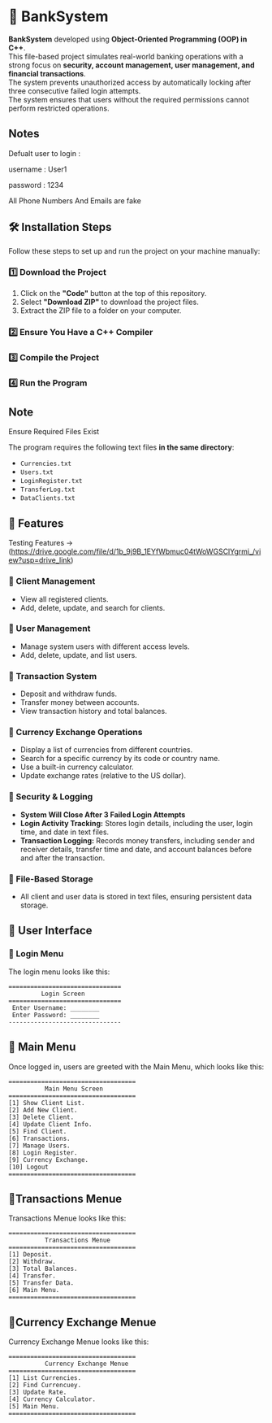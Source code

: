 # 🏦 BankSystem  

**BankSystem** developed using **Object-Oriented Programming (OOP) in C++**.  
This file-based project simulates real-world banking operations with a strong focus on **security, account management, user management, and financial transactions**.  
The system prevents unauthorized access by automatically locking after three consecutive failed login attempts.  
The system ensures that users without the required permissions cannot perform restricted operations.  
##  Notes

Defualt user to login : 

username : User1

password : 1234

All Phone Numbers And Emails are fake 

## 🛠 Installation Steps  

Follow these steps to set up and run the project on your machine manually:  

### 1️⃣ Download the Project  
1. Click on the **"Code"** button at the top of this repository.  
2. Select **"Download ZIP"** to download the project files.  
3. Extract the ZIP file to a folder on your computer.  

### 2️⃣ Ensure You Have a C++ Compiler  

### 3️⃣ Compile the Project  

### 4️⃣ Run the Program  

##  Note  
Ensure Required Files Exist  

The program requires the following text files **in the same directory**:  
- `Currencies.txt`  
- `Users.txt`  
- `LoginRegister.txt`  
- `TransferLog.txt`  
- `DataClients.txt`  

## 📌 Features  
Testing Features -> (https://drive.google.com/file/d/1b_9j9B_1EYfWbmuc04tWoWGSClYgrmi_/view?usp=drive_link)
### 🔹 Client Management  
- View all registered clients.  
- Add, delete, update, and search for clients.  

### 🔹 User Management  
- Manage system users with different access levels.  
- Add, delete, update, and list users.  

### 🔹 Transaction System  
- Deposit and withdraw funds.  
- Transfer money between accounts.  
- View transaction history and total balances.  

### 🔹 Currency Exchange Operations  
- Display a list of currencies from different countries.  
- Search for a specific currency by its code or country name.  
- Use a built-in currency calculator.  
- Update exchange rates (relative to the US dollar).  

### 🔹 Security & Logging  
- **System Will Close After 3 Failed Login Attempts**  
- **Login Activity Tracking:** Stores login details, including the user, login time, and date in text files.  
- **Transaction Logging:** Records money transfers, including sender and receiver details, transfer time and date, and account balances before and after the transaction.  

### 🔹 File-Based Storage  
- All client and user data is stored in text files, ensuring persistent data storage.  

## 📌 User Interface  

### 🔹 Login Menu  

The login menu looks like this:  

~~~
===============================
         Login Screen      
===============================
 Enter Username: ________
 Enter Password: ________
-------------------------------
~~~
## 📌 Main Menu

Once logged in, users are greeted with the Main Menu, which looks like this:
~~~
===================================
          Main Menu Screen
===================================
[1] Show Client List.  
[2] Add New Client.  
[3] Delete Client.  
[4] Update Client Info.  
[5] Find Client. 
[6] Transactions.  
[7] Manage Users.  
[8] Login Register.  
[9] Currency Exchange.
[10] Logout 
===================================
~~~

## 📌Transactions Menue

Transactions Menue looks like this:
~~~
===================================
          Transactions Menue
===================================
[1] Deposit.  
[2] Withdraw.  
[3] Total Balances.  
[4] Transfer.  
[5] Transfer Data. 
[6] Main Menu.  
===================================
~~~
## 📌Currency Exchange Menue

Currency Exchange Menue looks like this:

~~~
===================================
          Currency Exchange Menue
===================================
[1] List Currencies.  
[2] Find Currencuey.  
[3] Update Rate.  
[4] Currency Calculator. 
[5] Main Menu.   
===================================
~~~
